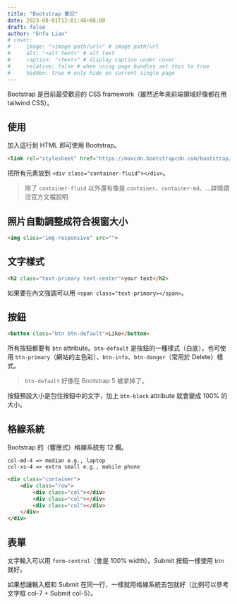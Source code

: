 ```yaml
---
title: "Bootstrap 筆記"
date: 2023-08-01T12:01:48+08:00
draft: false
author: "Enfu Liao"
# cover:
#     image: "<image path/url>" # image path/url
#     alt: "<alt text>" # alt text
#     caption: "<text>" # display caption under cover
#     relative: false # when using page bundles set this to true
#     hidden: true # only hide on current single page
---
```


Bootstrap 是目前最受歡迎的 CSS framework（雖然近年來前端領域好像都在用 tailwind CSS）。

## 使用

加入這行到 HTML 即可使用 Bootstrap。

```html
<link rel="stylesheet" href="https://maxcdn.bootstrapcdn.com/bootstrap/3.3.7/css/bootstrap.min.css" integrity="sha384-BVYiiSIFeK1dGmJRAkycuHAHRg32OmUcww7on3RYdg4Va+PmSTsz/K68vbdEjh4u" crossorigin="anonymous"/>
```

把所有元素放到 `<div class="container-fluid"></div>`。

> 除了 `container-fluid` 以外還有像是 `container`、`container-md`、...詳情請洽官方文檔說明

## 照片自動調整成符合視窗大小

```html
<img class="img-responsive" src="">
```

## 文字樣式

```html
<h2 class="text-primary text-center">your text</h2>
```

如果要在內文強調可以用 `<span class="text-primary></span>`。

## 按鈕

```html
<button class="btn btn-default">Like</button>
```

所有按鈕都要有 `btn` attribute。`btn-default` 是按鈕的一種樣式（白底），也可使用 `btn-primary`（網站的主色彩）、`btn-info`、`btn-danger`（常用於 Delete）樣式。

> `btn-default` 好像在 Bootstrap 5 被拿掉了。

按鈕預設大小是包住按鈕中的文字，加上 `btn-block` attribute 就會變成 100% 的大小。

## 格線系統
Bootstrap 的（響應式）格線系統有 12 欄。

```
col-md-4 => median e.g., laptop
col-xs-4 => extra small e.g., mobile phone
```

```html
<div class="container">
    <div class="row">
        <div class="col"></div>
        <div class="col"></div>
        <div class="col"></div>
    </div>
</div>
```

## 表單

文字輸入可以用 `form-control`（會是 100% width）。Submit 按鈕一樣使用 `btn` 就好。

如果想讓輸入框和 Submit 在同一行，一樣就用格線系統去包就好（比例可以參考文字框 col-7 + Submit col-5）。


